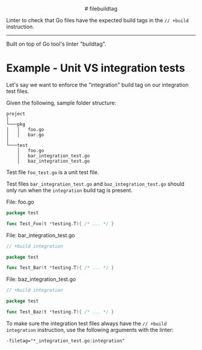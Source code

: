 <p align="center">
    # filebuildtag
</p>

Linter to check that Go files have the expected build tags in the `// +build` instruction.

---

Built on top of Go tool's linter "buildtag".

# Example - Unit VS integration tests

Let's say we want to enforce the "integration" build tag on our integration test files.

Given the following, sample folder structure:
```
project
│
└───pkg
│   │   foo.go
│   │   bar.go
│
└───test
    │   foo.go
    │   bar_integration_test.go
    │   baz_integration_test.go
```

Test file `foo_test.go` is a unit test file.

Test files `bar_integration_test.go` and `baz_integration_test.go` should only run when the `integration` build 
tag is present.

File: foo.go
```go
package test

func Test_Foo(t *testing.T){ /* ... */ }
```

File: bar_integration_test.go
```go
// +build integration

package test

func Test_Bar(t *testing.T){ /* ... */ }
```

File: baz_integration_test.go
```go
// +build integration

package test

func Test_Baz(t *testing.T){ /* ... */ }
```

To make sure the integration test files always have the `// +build integration` instruction, use the following arguments
with the linter:

```
-filetag="*_integration_test.go:integration"
```